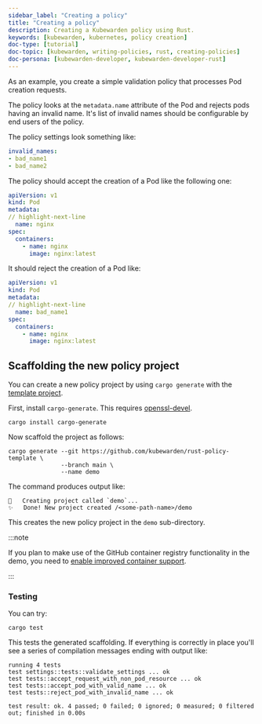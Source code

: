 ```yaml
---
sidebar_label: "Creating a policy"
title: "Creating a policy"
description: Creating a Kubewarden policy using Rust.
keywords: [kubewarden, kubernetes, policy creation]
doc-type: [tutorial]
doc-topic: [kubewarden, writing-policies, rust, creating-policies]
doc-persona: [kubewarden-developer, kubewarden-developer-rust]
---
```


As an example, you create a simple validation policy that processes Pod creation requests.

The policy looks at the `metadata.name` attribute of the Pod and rejects pods having an invalid name.
It's list of invalid names should be configurable by end users of the policy.

The policy settings look something like:

```yaml
invalid_names:
- bad_name1
- bad_name2
```

The policy should accept the creation of a Pod like the following one:

```yaml
apiVersion: v1
kind: Pod
metadata:
// highlight-next-line
  name: nginx
spec:
  containers:
    - name: nginx
      image: nginx:latest
```

It should reject the creation of a Pod like:

```yaml
apiVersion: v1
kind: Pod
metadata:
// highlight-next-line
  name: bad_name1
spec:
  containers:
    - name: nginx
      image: nginx:latest
```

## Scaffolding the new policy project

You can create a new policy project by using `cargo generate` with the
[template project](https://github.com/kubewarden/rust-policy-template).

First, install `cargo-generate`. This requires [openssl-devel](https://pkgs.org/download/openssl-devel).

```shell
cargo install cargo-generate
```

Now scaffold the project as follows:

```shell
cargo generate --git https://github.com/kubewarden/rust-policy-template \
               --branch main \
               --name demo
```

The command produces output like:

```console
🔧   Creating project called `demo`...
✨   Done! New project created /<some-path-name>/demo
```

This creates the new policy project in the `demo` sub-directory.

:::note

If you plan to make use of the GitHub container registry functionality in the demo, you need to
[enable improved container support](https://docs.github.com/en/packages/working-with-a-github-packages-registry/enabling-improved-container-support-with-the-container-registry#enabling-the-container-registry-for-your-personal-account).

:::

### Testing

You can try:

```console
cargo test
```

This tests the generated scaffolding. If everything is correctly in place you'll see a series of compilation messages ending with output like:

```console
running 4 tests
test settings::tests::validate_settings ... ok
test tests::accept_request_with_non_pod_resource ... ok
test tests::accept_pod_with_valid_name ... ok
test tests::reject_pod_with_invalid_name ... ok

test result: ok. 4 passed; 0 failed; 0 ignored; 0 measured; 0 filtered out; finished in 0.00s
```

